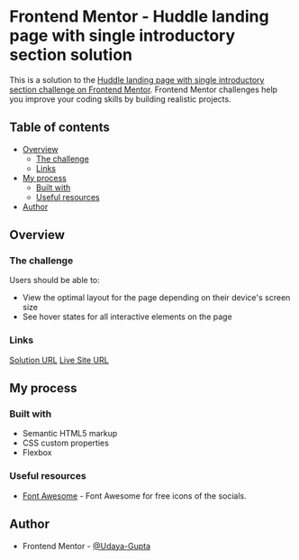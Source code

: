 # Frontend Mentor - Huddle landing page with single introductory section solution

This is a solution to the [Huddle landing page with single introductory section challenge on Frontend Mentor](https://www.frontendmentor.io/challenges/huddle-landing-page-with-a-single-introductory-section-B_2Wvxgi0). Frontend Mentor challenges help you improve your coding skills by building realistic projects. 

## Table of contents

- [Overview](#overview)
  - [The challenge](#the-challenge)
  - [Links](#links)
- [My process](#my-process)
  - [Built with](#built-with)
  - [Useful resources](#useful-resources)
- [Author](#author)

## Overview

### The challenge

Users should be able to:

- View the optimal layout for the page depending on their device's screen size
- See hover states for all interactive elements on the page

### Links

[Solution URL](https://your-solution-url.com)
[Live Site URL](https://your-live-site-url.com)

## My process

### Built with

- Semantic HTML5 markup
- CSS custom properties
- Flexbox

### Useful resources

- [Font Awesome](https://fontawesome.com/search?m=free&o=r) - Font Awesome for free icons of the socials. 

## Author

- Frontend Mentor - [@Udaya-Gupta](https://www.frontendmentor.io/profile/yourusername)


